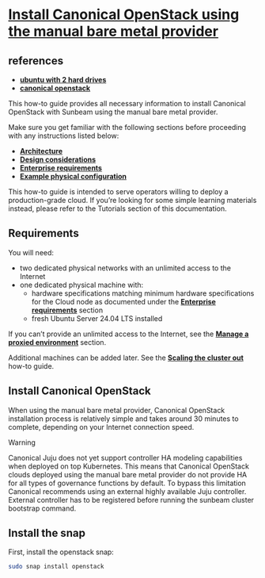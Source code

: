 # **[Install Canonical OpenStack using the manual bare metal provider](https://canonical-openstack.readthedocs-hosted.com/en/latest/how-to/install/install-canonical-openstack-using-the-manual-bare-metal-provider/)**

## references

- **[ubuntu with 2 hard drives](https://www.linuxjournal.com/content/installing-ubuntu-two-hard-drives)**
- **[canonical openstack](https://canonical.com/openstack)**

This how-to guide provides all necessary information to install Canonical OpenStack with Sunbeam using the manual bare metal provider.

Make sure you get familiar with the following sections before proceeding with any instructions listed below:

- **[Architecture](https://canonical-openstack.readthedocs-hosted.com/en/latest/explanation/architecture/)**
- **[Design considerations](https://canonical-openstack.readthedocs-hosted.com/en/latest/explanation/design-considerations/)**
- **[Enterprise requirements](https://canonical-openstack.readthedocs-hosted.com/en/latest/reference/enterprise-requirements/)**
- **[Example physical configuration](https://canonical-openstack.readthedocs-hosted.com/en/latest/reference/example-physical-configuration/)**

This how-to guide is intended to serve operators willing to deploy a production-grade cloud. If you’re looking for some simple learning materials instead, please refer to the Tutorials section of this documentation.

## Requirements

You will need:

- two dedicated physical networks with an unlimited access to the Internet
- one dedicated physical machine with:
  - hardware specifications matching minimum hardware specifications for the Cloud node as documented under the **[Enterprise requirements](https://canonical-openstack.readthedocs-hosted.com/en/latest/reference/enterprise-requirements/)** section
  - fresh Ubuntu Server 24.04 LTS installed

If you can’t provide an unlimited access to the Internet, see the **[Manage a proxied environment](https://canonical-openstack.readthedocs-hosted.com/en/latest/how-to/misc/manage-a-proxied-environment/)** section.

Additional machines can be added later. See the **[Scaling the cluster out](https://canonical-openstack.readthedocs-hosted.com/en/latest/how-to/operations/scaling-the-cluster-out/)** how-to guide.

## Install Canonical OpenStack

When using the manual bare metal provider, Canonical OpenStack installation process is relatively simple and takes around 30 minutes to complete, depending on your Internet connection speed.

Warning

Canonical Juju does not yet support controller HA modeling capabilities when deployed on top Kubernetes. This means that Canonical OpenStack clouds deployed using the manual bare metal provider do not provide HA for all types of governance functions by default. To bypass this limitation Canonical recommends using an external highly available Juju controller. External controller has to be registered before running the sunbeam cluster bootstrap command.

## Install the snap

First, install the openstack snap:

```bash
sudo snap install openstack
```
